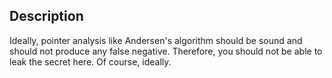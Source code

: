 ## Description

Ideally, pointer analysis like Andersen's algorithm should be sound and should not produce any false negative. Therefore, you should not be able to leak the secret here. Of course, ideally.
